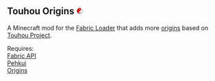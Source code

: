 ## Touhou Origins <img alt="Icon" height="16" src="/src/main/resources/assets/touhouorigins/icon.png" width="16"/>
A Minecraft mod for the [Fabric Loader](https://fabricmc.net/) that adds more [origins](https://github.com/apace100/origins-fabric) based on [Touhou Project](https://en.touhouwiki.net/wiki/Touhou_Wiki).

Requires:\
[Fabric API](https://github.com/FabricMC/fabric)\
[Pehkui](https://github.com/Virtuoel/Pehkui)\
[Origins](https://github.com/apace100/origins-fabric)